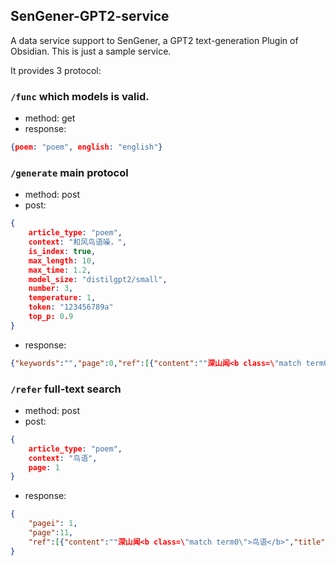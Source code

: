 ## SenGener-GPT2-service
A data service support to SenGener, a GPT2 text-generation Plugin of Obsidian.
This is just a sample service. 

It provides 3 protocol:
### `/func`  which models is valid.

- method: get 
- response:
```json
{poem: "poem", english: "english"}
```

###  `/generate`  main protocol
- method: post
- post:
```json
{
    article_type: "poem",
    context: "和风鸟语噪，",
    is_index: true,
    max_length: 10,
    max_time: 1.2,
    model_size: "distilgpt2/small",
    number: 3,
    temperature: 1,
    token: "123456789a"
    top_p: 0.9
}
```
- response:
```json
{"keywords":"","page":0,"ref":[{"content":""深山闻<b class=\"match term0\">鸟语</b>","title":"佚名"}],"sentences":[{"value":"落日彩云斜"},{"value":"林影意踌躇"}]}
```


###  `/refer`  full-text search
- method: post
- post:
```json
{
    article_type: "poem",
    context: "鸟语",
    page: 1
}
```
- response:
```json
{
    "pagei": 1,
    "page":11,
    "ref":[{"content":""深山闻<b class=\"match term0\">鸟语</b>","title":"佚名"}]
}
```

